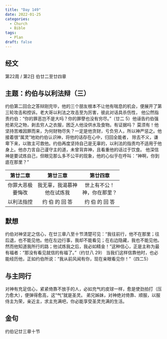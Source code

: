 ```yaml
---
title: "Day 149"
date: 2022-01-25
categories:
  - Church
  - Bible
tags:
  - Plan
draft: false
---
```


## 经文
第22周 / 第2日 伯廿二至廿四章

## 主题：约伯与以利法辩（三）
约伯第二回合之答辩刚完毕，他的三个朋友根本不让他有喘息的机会，便展开了第三轮攻击和控诉。老大哥以利法之攻击至为厉害，彼此对话具杀伤性，
他公然指责约伯：“你的罪恶岂不是大吗？你的罪孽也没有穷尽。”（廿二  5）他诬告约伯强抢弟兄之物，剥去穷人之衣服，困乏人他没供水及食物。有证据吗？
莫须有！他坚持苦难因罪而来，为何财物尽失？一定是他贪财，亏负穷人，所以神严惩之。他接着很“属灵”地劝约伯认识神，将他的话存在心中，归回全能者，
除去不义，谦卑下来，以致主可救他。约伯再度坚持自己是无辜的，以利法的指责均不适用于他身上。他亦力言自己谨守主的道，未曾背弃神，且看重他的话过于饮食。
他深信神是要试炼自己，但眼见那么多不公平的现象，他的心似乎在呼叫：“神啊，你到底在那里？”

|      第廿二章      |        第廿三章         |        第廿四章         |
|:--------------:|:-------------------:|:-------------------:|
|  你罪大恶极<br>要悔改  | 我无辜，我渴慕神 <br>他在试炼我  | 世上有不公！<br> 神，你在那里？  |
|     以利法指控      |      约 伯 的 回 答      |      约 伯 的 回 答      |

## 默想
约伯对神坚定之信心，在廿三章八至十节清楚可见：“我往前行，他不在那里；往后退，也不能见他。他在左边行事，我却不能看见；在右边隐藏，我也不能见他。
然而他知道我所行的路；他试炼我之后，我必如精金！”这种信心，正是主称为最有福者：“那没有看见就信的有福了。”（约廿八  29）
当我们这样信靠他时，也必能经历他，正如约伯所说：“我从前风闻有你，现在亲眼看见你！”（四二5）

## 与主同行
对神有充足信心，紧紧倚靠不放手的人，必如充气的皮球一样，愈是使劲拍打（压力愈大），便弹得愈高，这“气”就是圣灵。
弟兄姊妹，对神绝对倚靠、顺服，以服侍主为荣，亲近主，求主充满吧，你必能享受圣灵充满的生活。

## 金句
约伯记廿三章十节

[comment]: <> (## 附录)

